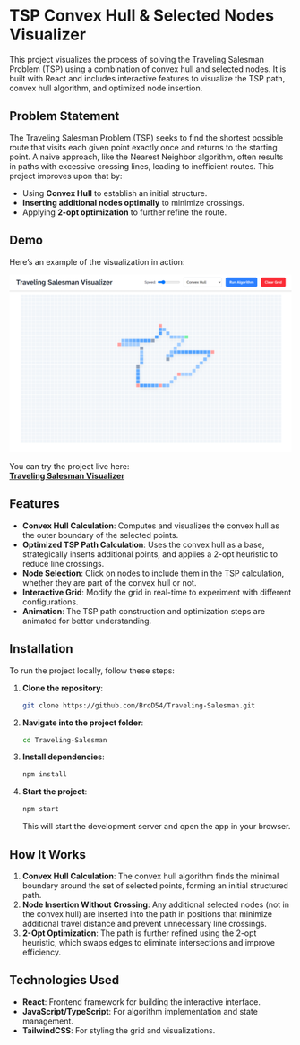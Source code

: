 # TSP Convex Hull & Selected Nodes Visualizer

This project visualizes the process of solving the Traveling Salesman Problem (TSP) using a combination of convex hull and selected nodes. It is built with React and includes interactive features to visualize the TSP path, convex hull algorithm, and optimized node insertion.

## Problem Statement

The Traveling Salesman Problem (TSP) seeks to find the shortest possible route that visits each given point exactly once and returns to the starting point. A naive approach, like the Nearest Neighbor algorithm, often results in paths with excessive crossing lines, leading to inefficient routes. This project improves upon that by:

- Using **Convex Hull** to establish an initial structure.
- **Inserting additional nodes optimally** to minimize crossings.
- Applying **2-opt optimization** to further refine the route.

## Demo

Here’s an example of the visualization in action:

![Project Demo](https://github.com/BroD54/Traveling-Salesman/blob/main/public/demo.PNG)


You can try the project live here:  
[**Traveling Salesman Visualizer**](https://BroD54.github.io/Travling-Salesman/)

## Features

- **Convex Hull Calculation**: Computes and visualizes the convex hull as the outer boundary of the selected points.
- **Optimized TSP Path Calculation**: Uses the convex hull as a base, strategically inserts additional points, and applies a 2-opt heuristic to reduce line crossings.
- **Node Selection**: Click on nodes to include them in the TSP calculation, whether they are part of the convex hull or not.
- **Interactive Grid**: Modify the grid in real-time to experiment with different configurations.
- **Animation**: The TSP path construction and optimization steps are animated for better understanding.

## Installation

To run the project locally, follow these steps:

1. **Clone the repository**:

   ```bash
   git clone https://github.com/BroD54/Traveling-Salesman.git
   ```

2. **Navigate into the project folder**:

   ```bash
   cd Traveling-Salesman
   ```

3. **Install dependencies**:

   ```bash
   npm install
   ```

4. **Start the project**:

   ```bash
   npm start
   ```

   This will start the development server and open the app in your browser.

## How It Works

1. **Convex Hull Calculation**: The convex hull algorithm finds the minimal boundary around the set of selected points, forming an initial structured path.
2. **Node Insertion Without Crossing**: Any additional selected nodes (not in the convex hull) are inserted into the path in positions that minimize additional travel distance and prevent unnecessary line crossings.
3. **2-Opt Optimization**: The path is further refined using the 2-opt heuristic, which swaps edges to eliminate intersections and improve efficiency.

## Technologies Used

- **React**: Frontend framework for building the interactive interface.
- **JavaScript/TypeScript**: For algorithm implementation and state management.
- **TailwindCSS**: For styling the grid and visualizations.
